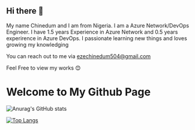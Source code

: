 ## Hi there 👋
My name Chinedum and I am from Nigeria. I am a Azure Network/DevOps Engineer. I have 1.5 years Experience in Azure Network and 0.5 years experirence in Azure DevOps. I passionate learning new things and loves growing my knowledging

You can reach out to me via ezechinedum504@gmail.com

Feel Free to view my works :blush:
# Welcome to My Github Page

![Anurag's GitHub stats](https://github-readme-stats.vercel.app/api?username=Chinedum&show_icons=true&theme=radical)

[![Top Langs](https://github-readme-stats.vercel.app/api/top-langs/?username=anuraghazra&layout=compact)](https://github.com/anuraghazra/github-readme-stats)
